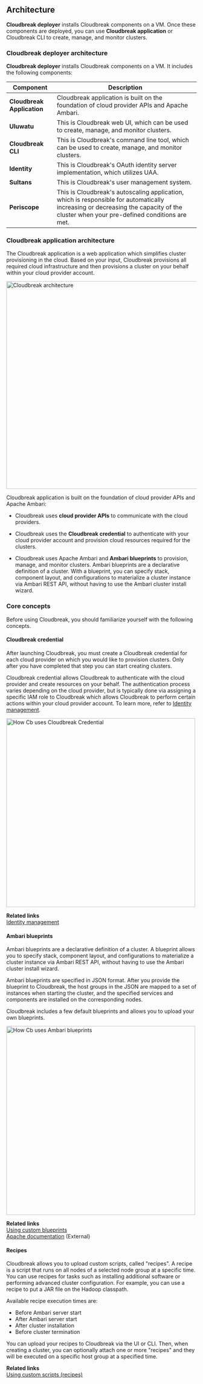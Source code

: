 ## Architecture  

**Cloudbreak deployer** installs Cloudbreak components on a VM. Once these components are deployed, you can use **Cloudbreak application** or Cloudbreak CLI to create, manage, and monitor clusters. 

### Cloudbreak deployer architecture

**Cloudbreak deployer** installs Cloudbreak components on a VM. It includes the following components:

| Component | Description |
|---|---|
| **Cloudbreak Application** | Cloudbreak application is built on the foundation of cloud provider APIs and Apache Ambari. | 
| **Uluwatu** | This is Cloudbreak web UI, which can be used to create, manage, and monitor clusters. |
| **Cloudbreak CLI** | This is Cloudbreak's command line tool, which can be used to create, manage, and monitor clusters. | 
| **Identity** | This is Cloudbreak's OAuth identity server implementation, which utilizes UAA. |
| **Sultans** | This is Cloudbreak's user management system. | 
| **Periscope** | This is Cloudbreak's autoscaling application, which is responsible for automatically increasing or decreasing the capacity of the cluster when your pre-defined conditions are met. |
 

### Cloudbreak application architecture 

The Cloudbreak application is a web application which simplifies cluster provisioning in the cloud. Based on your input, Cloudbreak provisions all required cloud infrastructure and then provisions a cluster on your behalf within your cloud provider account.   

<a href="../images/cb_arch.png" target="_blank" title="click to enlarge"><img src="../images/cb_arch.png" width="550" title="Cloudbreak architecture"></a> 

Cloudbreak application is built on the foundation of cloud provider APIs and Apache Ambari:
    
* Cloudbreak uses **cloud provider APIs** to communicate with the cloud providers. 

* Cloudbreak uses the **Cloudbreak credential** to authenticate with your cloud provider account and provision cloud resources required for the clusters. 
    
* Cloudbreak uses Apache Ambari and **Ambari blueprints** to provision, manage, and monitor clusters. Ambari blueprints are a declarative definition of a cluster. With a blueprint, you can specify stack, component layout, and configurations to materialize a cluster instance via Ambari REST API, without having to use the Ambari cluster install wizard.     
  
  
### Core concepts  

Before using Cloudbreak, you should familiarize yourself with the following concepts.     


#### Cloudbreak credential

After launching Cloudbreak, you must create a Cloudbreak credential for each cloud provider on which you would like to provision clusters. Only after you have completed that step you can start creating clusters. 

Cloudbreak credential allows Cloudbreak to authenticate with the cloud provider and create resources on your behalf. The authentication process varies depending on the cloud provider, but is typically done via assigning a specific IAM role to Cloudbreak which allows Cloudbreak to perform certain actions within your cloud provider account. To learn more, refer to [Identity management](security.md#identity-management).  


<a href="../images/cb_arch-cred.png" target="_blank" title="click to enlarge"><img src="../images/cb_arch-cred.png" width="500" title="How Cb uses Cloudbreak Credential"></a> 

**Related links**  
[Identity management](security.md#identity-management)  


#### Ambari blueprints

Ambari blueprints are a declarative definition of a cluster. A blueprint allows you to specify stack, component layout, and configurations to materialize a cluster instance via Ambari REST API, without having to use the Ambari cluster install wizard.  

Ambari blueprints are specified in JSON format. After you provide the blueprint to Cloudbreak, the host groups in the JSON are mapped to a set of instances when starting the cluster, and the specified services and components are installed on the corresponding nodes.

Cloudbreak includes a few default blueprints and allows you to upload your own blueprints.

<a href="../images/cb_arch-blue.png" target="_blank" title="click to enlarge"><img src="../images/cb_arch-blue.png" width="500" title="How Cb uses Ambari blueprints"></a> 

**Related links**  
[Using custom blueprints](security.md#identity-management)  
[Apache documentation](https://cwiki.apache.org/confluence/display/AMBARI/Blueprints) (External)  


#### Recipes 

Cloudbreak allows you to upload custom scripts, called "recipes". A recipe is a script that runs on all nodes of a selected node group at a specific time. You can use recipes for tasks such as installing additional software or performing advanced cluster configuration. For example, you can use a recipe to put a JAR file on the Hadoop classpath.

Available recipe execution times are:  

* Before Ambari server start    
* After Ambari server start    
* After cluster installation    
* Before cluster termination   

You can upload your recipes to Cloudbreak via the UI or CLI. Then, when creating a cluster, you can optionally attach one or more "recipes" and they will be executed on a specific host group at a specified time. 

**Related links**  
[Using custom scripts (recipes)](recipes.md) 

   
